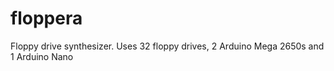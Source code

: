 # floppera
Floppy drive synthesizer.  Uses 32 floppy drives, 2 Arduino Mega 2650s and 1 Arduino Nano
